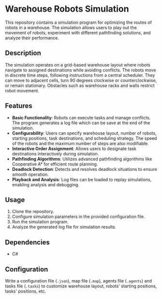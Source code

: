 # Warehouse Robots Simulation

This repository contains a simulation program for optimizing the routes of robots in a warehouse. The simulation allows users to play out the movement of robots, experiment with different pathfinding solutions, and analyze their performance.

## Description
The simulation operates on a grid-based warehouse layout where robots navigate to assigned destinations while avoiding conflicts. The robots move in discrete time steps, following instructions from a central scheduler. They can move to adjacent cells, turn 90 degrees clockwise or counterclockwise, or remain stationary. Obstacles such as warehouse racks and walls restrict robot movement.

## Features
- **Basic Functionality**: Robots can execute tasks and manage conflicts. The program generates a log file which can be save at the end of the simulation.
- **Configurability**: Users can specify warehouse layout, number of robots, starting positions, task destinations, and scheduling strategy. The speed of the robots and the maximum number of steps are also modifiable.
- **Interactive Order Assignment**: Allows users to designate task destinations interactively during simulation.
- **Pathfinding Algorithms**: Utilizes advanced pathfinding algorithms like Cooperative A* for efficient route planning.
- **Deadlock Detection**: Detects and resolves deadlock situations to ensure smooth operation.
- **Playback and Analysis**: Log files can be loaded to replay simulations, enabling analysis and debugging.

## Usage
1. Clone the repository.
2. Configure simulation parameters in the provided configuration file.
3. Run the simulation program.
4. Analyze the generated log file for simulation results.


## Dependencies
- C#

## Configuration
Write a configuration file (`.json`), map file (`.map`), agents file (`.agents`) and tasks file (`.tasks`) to customize warehouse layout, robots' starting positions, tasks' positions, etc.